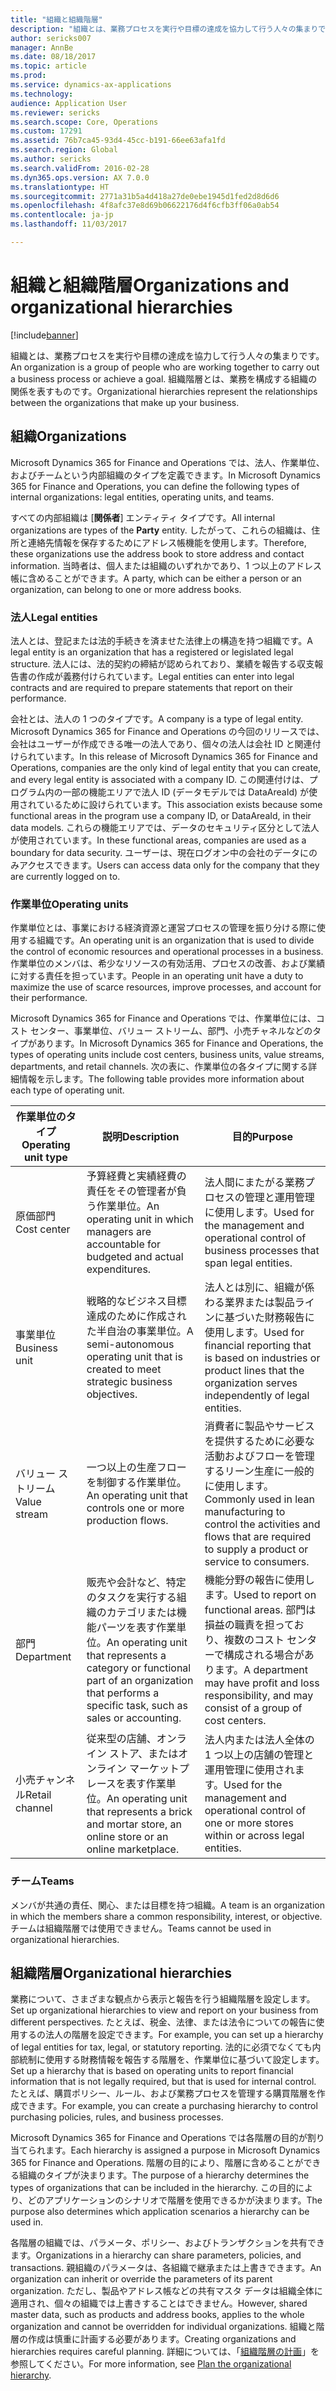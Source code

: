 ```yaml
---
title: "組織と組織階層"
description: "組織とは、業務プロセスを実行や目標の達成を協力して行う人々の集まりです。 組織階層とは、業務を構成する組織の関係を表すものです。"
author: sericks007
manager: AnnBe
ms.date: 08/18/2017
ms.topic: article
ms.prod: 
ms.service: dynamics-ax-applications
ms.technology: 
audience: Application User
ms.reviewer: sericks
ms.search.scope: Core, Operations
ms.custom: 17291
ms.assetid: 76b7ca45-93d4-45cc-b191-66ee63afa1fd
ms.search.region: Global
ms.author: sericks
ms.search.validFrom: 2016-02-28
ms.dyn365.ops.version: AX 7.0.0
ms.translationtype: HT
ms.sourcegitcommit: 2771a31b5a4d418a27de0ebe1945d1fed2d8d6d6
ms.openlocfilehash: 4f8afc37e8d69b06622176d4f6cfb3ff06a0ab54
ms.contentlocale: ja-jp
ms.lasthandoff: 11/03/2017

---
```


# <a name="organizations-and-organizational-hierarchies"></a><span data-ttu-id="214cc-104">組織と組織階層</span><span class="sxs-lookup"><span data-stu-id="214cc-104">Organizations and organizational hierarchies</span></span>

[!include[banner](../includes/banner.md)]


<span data-ttu-id="214cc-105">組織とは、業務プロセスを実行や目標の達成を協力して行う人々の集まりです。</span><span class="sxs-lookup"><span data-stu-id="214cc-105">An organization is a group of people who are working together to carry out a business process or achieve a goal.</span></span> <span data-ttu-id="214cc-106">組織階層とは、業務を構成する組織の関係を表すものです。</span><span class="sxs-lookup"><span data-stu-id="214cc-106">Organizational hierarchies represent the relationships between the organizations that make up your business.</span></span>

<a name="organizations"></a><span data-ttu-id="214cc-107">組織</span><span class="sxs-lookup"><span data-stu-id="214cc-107">Organizations</span></span>
-------------

<span data-ttu-id="214cc-108">Microsoft Dynamics 365 for Finance and Operations では、法人、作業単位、およびチームという内部組織のタイプを定義できます。</span><span class="sxs-lookup"><span data-stu-id="214cc-108">In Microsoft Dynamics 365 for Finance and Operations, you can define the following types of internal organizations: legal entities, operating units, and teams.</span></span>

<span data-ttu-id="214cc-109">すべての内部組織は [**関係者**] エンティティ タイプです。</span><span class="sxs-lookup"><span data-stu-id="214cc-109">All internal organizations are types of the **Party** entity.</span></span> <span data-ttu-id="214cc-110">したがって、これらの組織は、住所と連絡先情報を保存するためにアドレス帳機能を使用します。</span><span class="sxs-lookup"><span data-stu-id="214cc-110">Therefore, these organizations use the address book to store address and contact information.</span></span> <span data-ttu-id="214cc-111">当時者は、個人または組織のいずれかであり、1 つ以上のアドレス帳に含めることができます。</span><span class="sxs-lookup"><span data-stu-id="214cc-111">A party, which can be either a person or an organization, can belong to one or more address books.</span></span>
### <a name="legal-entities"></a><span data-ttu-id="214cc-112">法人</span><span class="sxs-lookup"><span data-stu-id="214cc-112">Legal entities</span></span>

<span data-ttu-id="214cc-113">法人とは、登記または法的手続きを済ませた法律上の構造を持つ組織です。</span><span class="sxs-lookup"><span data-stu-id="214cc-113">A legal entity is an organization that has a registered or legislated legal structure.</span></span> <span data-ttu-id="214cc-114">法人には、法的契約の締結が認められており、業績を報告する収支報告書の作成が義務付けられています。</span><span class="sxs-lookup"><span data-stu-id="214cc-114">Legal entities can enter into legal contracts and are required to prepare statements that report on their performance.</span></span> 

<span data-ttu-id="214cc-115">会社とは、法人の 1 つのタイプです。</span><span class="sxs-lookup"><span data-stu-id="214cc-115">A company is a type of legal entity.</span></span> <span data-ttu-id="214cc-116">Microsoft Dynamics 365 for Finance and Operations の今回のリリースでは、会社はユーザーが作成できる唯一の法人であり、個々の法人は会社 ID と関連付けられています。</span><span class="sxs-lookup"><span data-stu-id="214cc-116">In this release of Microsoft Dynamics 365 for Finance and Operations, companies are the only kind of legal entity that you can create, and every legal entity is associated with a company ID.</span></span> <span data-ttu-id="214cc-117">この関連付けは、プログラム内の一部の機能エリアで法人 ID (データモデルでは DataAreaId) が使用されているために設けられています。</span><span class="sxs-lookup"><span data-stu-id="214cc-117">This association exists because some functional areas in the program use a company ID, or DataAreaId, in their data models.</span></span> <span data-ttu-id="214cc-118">これらの機能エリアでは、データのセキュリティ区分として法人が使用されています。</span><span class="sxs-lookup"><span data-stu-id="214cc-118">In these functional areas, companies are used as a boundary for data security.</span></span> <span data-ttu-id="214cc-119">ユーザーは、現在ログオン中の会社のデータにのみアクセスできます。</span><span class="sxs-lookup"><span data-stu-id="214cc-119">Users can access data only for the company that they are currently logged on to.</span></span>

### <a name="operating-units"></a><span data-ttu-id="214cc-120">作業単位</span><span class="sxs-lookup"><span data-stu-id="214cc-120">Operating units</span></span>

<span data-ttu-id="214cc-121">作業単位とは、事業における経済資源と運営プロセスの管理を振り分ける際に使用する組織です。</span><span class="sxs-lookup"><span data-stu-id="214cc-121">An operating unit is an organization that is used to divide the control of economic resources and operational processes in a business.</span></span> <span data-ttu-id="214cc-122">作業単位のメンバは、希少なリソースの有効活用、プロセスの改善、および業績に対する責任を担っています。</span><span class="sxs-lookup"><span data-stu-id="214cc-122">People in an operating unit have a duty to maximize the use of scarce resources, improve processes, and account for their performance.</span></span> 

<span data-ttu-id="214cc-123">Microsoft Dynamics 365 for Finance and Operations では、作業単位には、コスト センター、事業単位、バリュー ストリーム、部門、小売チャネルなどのタイプがあります。</span><span class="sxs-lookup"><span data-stu-id="214cc-123">In Microsoft Dynamics 365 for Finance and Operations, the types of operating units include cost centers, business units, value streams, departments, and retail channels.</span></span> <span data-ttu-id="214cc-124">次の表に、作業単位の各タイプに関する詳細情報を示します。</span><span class="sxs-lookup"><span data-stu-id="214cc-124">The following table provides more information about each type of operating unit.</span></span>

| <span data-ttu-id="214cc-125">作業単位のタイプ</span><span class="sxs-lookup"><span data-stu-id="214cc-125">Operating unit type</span></span> | <span data-ttu-id="214cc-126">説明</span><span class="sxs-lookup"><span data-stu-id="214cc-126">Description</span></span>         | <span data-ttu-id="214cc-127">目的</span><span class="sxs-lookup"><span data-stu-id="214cc-127">Purpose</span></span>      |
|---------------------|---------------------|--------------|
| <span data-ttu-id="214cc-128">原価部門</span><span class="sxs-lookup"><span data-stu-id="214cc-128">Cost center</span></span>         | <span data-ttu-id="214cc-129">予算経費と実績経費の責任をその管理者が負う作業単位。</span><span class="sxs-lookup"><span data-stu-id="214cc-129">An operating unit in which managers are accountable for budgeted and actual expenditures.</span></span>                                                      | <span data-ttu-id="214cc-130">法人間にまたがる業務プロセスの管理と運用管理に使用します。</span><span class="sxs-lookup"><span data-stu-id="214cc-130">Used for the management and operational control of business processes that span legal entities.</span></span>                                         |
| <span data-ttu-id="214cc-131">事業単位</span><span class="sxs-lookup"><span data-stu-id="214cc-131">Business unit</span></span>       | <span data-ttu-id="214cc-132">戦略的なビジネス目標達成のために作成された半自治の事業単位。</span><span class="sxs-lookup"><span data-stu-id="214cc-132">A semi-autonomous operating unit that is created to meet strategic business objectives.</span></span>                                                        | <span data-ttu-id="214cc-133">法人とは別に、組織が係わる業界または製品ラインに基づいた財務報告に使用します。</span><span class="sxs-lookup"><span data-stu-id="214cc-133">Used for financial reporting that is based on industries or product lines that the organization serves independently of legal entities.</span></span> |
| <span data-ttu-id="214cc-134">バリュー ストリーム</span><span class="sxs-lookup"><span data-stu-id="214cc-134">Value stream</span></span>        | <span data-ttu-id="214cc-135">一つ以上の生産フローを制御する作業単位。</span><span class="sxs-lookup"><span data-stu-id="214cc-135">An operating unit that controls one or more production flows.</span></span>                                                                                  | <span data-ttu-id="214cc-136">消費者に製品やサービスを提供するために必要な活動およびフローを管理するリーン生産に一般的に使用します。</span><span class="sxs-lookup"><span data-stu-id="214cc-136">Commonly used in lean manufacturing to control the activities and flows that are required to supply a product or service to consumers.</span></span>  |
| <span data-ttu-id="214cc-137">部門</span><span class="sxs-lookup"><span data-stu-id="214cc-137">Department</span></span>          | <span data-ttu-id="214cc-138">販売や会計など、特定のタスクを実行する組織のカテゴリまたは機能パーツを表す作業単位。</span><span class="sxs-lookup"><span data-stu-id="214cc-138">An operating unit that represents a category or functional part of an organization that performs a specific task, such as sales or accounting.</span></span> | <span data-ttu-id="214cc-139">機能分野の報告に使用します。</span><span class="sxs-lookup"><span data-stu-id="214cc-139">Used to report on functional areas.</span></span> <span data-ttu-id="214cc-140">部門は損益の職責を担っており、複数のコスト センターで構成される場合があります。</span><span class="sxs-lookup"><span data-stu-id="214cc-140">A department may have profit and loss responsibility, and may consist of a group of cost centers.</span></span>   |
| <span data-ttu-id="214cc-141">小売チャンネル</span><span class="sxs-lookup"><span data-stu-id="214cc-141">Retail channel</span></span>      | <span data-ttu-id="214cc-142">従来型の店舗、オンライン ストア、またはオンライン マーケットプレースを表す作業単位。</span><span class="sxs-lookup"><span data-stu-id="214cc-142">An operating unit that represents a brick and mortar store, an online store or an online marketplace.</span></span>                                          | <span data-ttu-id="214cc-143">法人内または法人全体の 1 つ以上の店舗の管理と運用管理に使用されます。</span><span class="sxs-lookup"><span data-stu-id="214cc-143">Used for the management and operational control of one or more stores within or across legal entities.</span></span>                                  |

### <a name="teams"></a><span data-ttu-id="214cc-144">チーム</span><span class="sxs-lookup"><span data-stu-id="214cc-144">Teams</span></span>

<span data-ttu-id="214cc-145">メンバが共通の責任、関心、または目標を持つ組織。</span><span class="sxs-lookup"><span data-stu-id="214cc-145">A team is an organization in which the members share a common responsibility, interest, or objective.</span></span> <span data-ttu-id="214cc-146">チームは組織階層では使用できません。</span><span class="sxs-lookup"><span data-stu-id="214cc-146">Teams cannot be used in organizational hierarchies.</span></span>

<a name="organizational-hierarchies"></a><span data-ttu-id="214cc-147">組織階層</span><span class="sxs-lookup"><span data-stu-id="214cc-147">Organizational hierarchies</span></span>
--------------------------

<span data-ttu-id="214cc-148">業務について、さまざまな観点から表示と報告を行う組織階層を設定します。</span><span class="sxs-lookup"><span data-stu-id="214cc-148">Set up organizational hierarchies to view and report on your business from different perspectives.</span></span> <span data-ttu-id="214cc-149">たとえば、税金、法律、または法令についての報告に使用するの法人の階層を設定できます。</span><span class="sxs-lookup"><span data-stu-id="214cc-149">For example, you can set up a hierarchy of legal entities for tax, legal, or statutory reporting.</span></span> <span data-ttu-id="214cc-150">法的に必須でなくても内部統制に使用する財務情報を報告する階層を、作業単位に基づいて設定します。</span><span class="sxs-lookup"><span data-stu-id="214cc-150">Set up a hierarchy that is based on operating units to report financial information that is not legally required, but that is used for internal control.</span></span> <span data-ttu-id="214cc-151">たとえば、購買ポリシー、ルール、および業務プロセスを管理する購買階層を作成できます。</span><span class="sxs-lookup"><span data-stu-id="214cc-151">For example, you can create a purchasing hierarchy to control purchasing policies, rules, and business processes.</span></span> 

<span data-ttu-id="214cc-152">Microsoft Dynamics 365 for Finance and Operations では各階層の目的が割り当てられます。</span><span class="sxs-lookup"><span data-stu-id="214cc-152">Each hierarchy is assigned a purpose in Microsoft Dynamics 365 for Finance and Operations.</span></span> <span data-ttu-id="214cc-153">階層の目的により、階層に含めることができる組織のタイプが決まります。</span><span class="sxs-lookup"><span data-stu-id="214cc-153">The purpose of a hierarchy determines the types of organizations that can be included in the hierarchy.</span></span> <span data-ttu-id="214cc-154">この目的により、どのアプリケーションのシナリオで階層を使用できるかが決まります。</span><span class="sxs-lookup"><span data-stu-id="214cc-154">The purpose also determines which application scenarios a hierarchy can be used in.</span></span> 

<span data-ttu-id="214cc-155">各階層の組織では、パラメータ、ポリシー、およびトランザクションを共有できます。</span><span class="sxs-lookup"><span data-stu-id="214cc-155">Organizations in a hierarchy can share parameters, policies, and transactions.</span></span> <span data-ttu-id="214cc-156">親組織のパラメータは、各組織で継承または上書きできます。</span><span class="sxs-lookup"><span data-stu-id="214cc-156">An organization can inherit or override the parameters of its parent organization.</span></span> <span data-ttu-id="214cc-157">ただし、製品やアドレス帳などの共有マスタ データは組織全体に適用され、個々の組織では上書きすることはできません。</span><span class="sxs-lookup"><span data-stu-id="214cc-157">However, shared master data, such as products and address books, applies to the whole organization and cannot be overridden for individual organizations.</span></span> <span data-ttu-id="214cc-158">組織と階層の作成は慎重に計画する必要があります。</span><span class="sxs-lookup"><span data-stu-id="214cc-158">Creating organizations and hierarchies requires careful planning.</span></span> <span data-ttu-id="214cc-159">詳細については、「[組織階層の計画](plan-organizational-hierarchy.md)」を参照してください。</span><span class="sxs-lookup"><span data-stu-id="214cc-159">For more information, see [Plan the organizational hierarchy](plan-organizational-hierarchy.md).</span></span>






